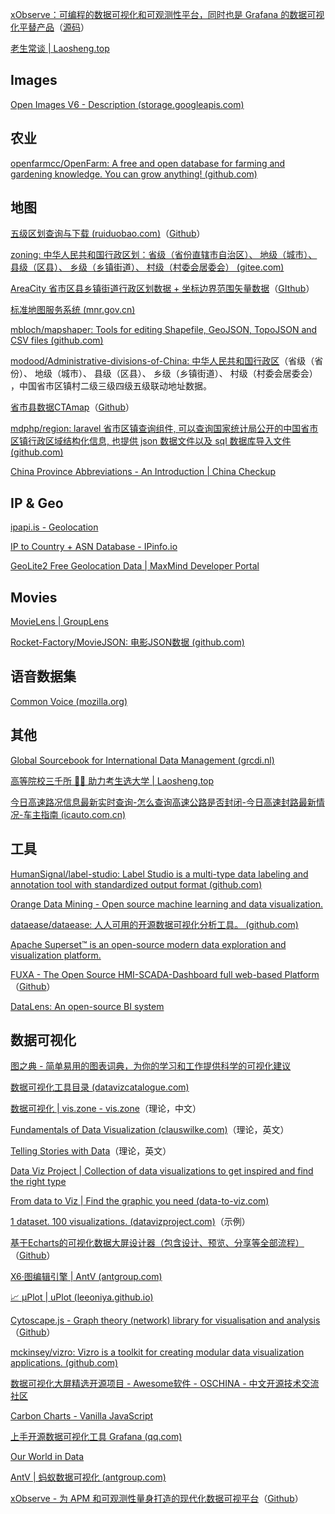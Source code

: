 
[xObserve：可编程的数据可视化和可观测性平台，同时也是 Grafana 的数据可视化平替产品](https://xobserve.io/)（[源码](https://github.com/xobserve/xobserve)）

[老生常谈 | Laosheng.top](https://laosheng.top/)
## Images

[Open Images V6 - Description (storage.googleapis.com)](https://storage.googleapis.com/openimages/web/factsfigures.html)
## 农业

[openfarmcc/OpenFarm: A free and open database for farming and gardening knowledge. You can grow anything! (github.com)](https://github.com/openfarmcc/OpenFarm)

## 地图

[五级区划查询与下载 (ruiduobao.com)](https://map.ruiduobao.com/)（[Github](https://github.com/ruiduobao/gaode_MAP_CUN)）

[zoning: 中华人民共和国行政区划：省级（省份直辖市自治区）、 地级（城市）、 县级（区县）、 乡级（乡镇街道）、 村级（村委会居委会） (gitee.com)](https://gitee.com/netnr/zoning)

[AreaCity 省市区县乡镇街道行政区划数据 + 坐标边界范围矢量数据](https://xiangyuecn.gitee.io/areacity-jsspider-statsgov/)（[GIthub](https://github.com/xiangyuecn/AreaCity-JsSpider-StatsGov)）

[标准地图服务系统 (mnr.gov.cn)](http://bzdt.ch.mnr.gov.cn/)

[mbloch/mapshaper: Tools for editing Shapefile, GeoJSON, TopoJSON and CSV files (github.com)](https://github.com/mbloch/mapshaper)

[modood/Administrative-divisions-of-China: 中华人民共和国行政区](https://github.com/modood/Administrative-divisions-of-China)（省级（省份）、 地级（城市）、 县级（区县）、 乡级（乡镇街道）、 村级（村委会居委会） ，中国省市区镇村二级三级四级五级联动地址数据。

[省市县数据CTAmap](https://www.shengshixian.com/)（[Github]([github.com](https://github.com/ruiduobao/shengshixian.com))）

[mdphp/region: laravel 省市区镇查询组件, 可以查询国家统计局公开的中国省市区镇行政区域结构化信息, 也提供 json 数据文件以及 sql 数据库导入文件 (github.com)](https://github.com/mdphp/region)

[China Province Abbreviations - An Introduction | China Checkup](https://www.chinacheckup.com/blog/china-province-abbreviations)

## IP & Geo

[ipapi.is - Geolocation](https://ipapi.is/geolocation.html)

[IP to Country + ASN Database - IPinfo.io](https://ipinfo.io/developers/ip-to-country-asn-database)

[GeoLite2 Free Geolocation Data | MaxMind Developer Portal](https://dev.maxmind.com/geoip/geolite2-free-geolocation-data)


## Movies

[MovieLens | GroupLens](https://grouplens.org/datasets/movielens/)

[Rocket-Factory/MovieJSON: 电影JSON数据 (github.com)](https://github.com/Rocket-Factory/MovieJSON)


## 语音数据集

[Common Voice (mozilla.org)](https://commonvoice.mozilla.org/zh-CN/datasets)

## 其他

[Global Sourcebook for International Data Management (grcdi.nl)](https://www.grcdi.nl/gsb/downloads.html)

[高等院校三千所 👨‍🎓 助力考生选大学 | Laosheng.top](https://laosheng.top/fuwu/yuanxiao)

[今日高速路况信息最新实时查询-怎么查询高速公路是否封闭-今日高速封路最新情况-车主指南 (icauto.com.cn)](https://www.icauto.com.cn/gonglu/)

## 工具

[HumanSignal/label-studio: Label Studio is a multi-type data labeling and annotation tool with standardized output format (github.com)](https://github.com/HumanSignal/label-studio)

[Orange Data Mining - Open source machine learning and data visualization.](https://orangedatamining.com/)

[dataease/dataease: 人人可用的开源数据可视化分析工具。 (github.com)](https://github.com/dataease/dataease)

[Apache Superset™ is an open-source modern data exploration and visualization platform.](https://superset.apache.org/)

[FUXA - The Open Source HMI-SCADA-Dashboard  full web-based Platform](https://frangoteam.org/)（[Github](https://github.com/frangoteam/FUXA)）

[DataLens: An open-source BI system](https://datalens.tech/)

## 数据可视化

[图之典 - 简单易用的图表词典，为你的学习和工作提供科学的可视化建议](http://tuzhidian.com/)

[数据可视化工具目录 (datavizcatalogue.com)](https://datavizcatalogue.com/ZH/)

[数据可视化 | vis.zone - vis.zone](https://vis.zone/)（理论，中文）

[Fundamentals of Data Visualization (clauswilke.com)](https://clauswilke.com/dataviz/)（理论，英文）

[Telling Stories with Data](https://tellingstorieswithdata.com/)（理论，英文）

[Data Viz Project | Collection of data visualizations to get inspired and find the right type](https://datavizproject.com/)

[From data to Viz | Find the graphic you need (data-to-viz.com)](https://www.data-to-viz.com/)

[1 dataset. 100 visualizations. (datavizproject.com)](https://100.datavizproject.com/)（示例）

[基于Echarts的可视化数据大屏设计器（包含设计、预览、分享等全部流程）](https://food-billboard.github.io/create-chart/index.html#/designer)（[Github](https://github.com/food-billboard/create-chart)）

[X6·图编辑引擎 | AntV (antgroup.com)](https://x6.antv.antgroup.com/)

[📈 μPlot | uPlot (leeoniya.github.io)](https://leeoniya.github.io/uPlot/)

[Cytoscape.js - Graph theory (network) library for visualisation and analysis](https://js.cytoscape.org/)（[Github](https://github.com/cytoscape/cytoscape.js)）

[mckinsey/vizro: Vizro is a toolkit for creating modular data visualization applications. (github.com)](https://github.com/mckinsey/vizro)

[数据可视化大屏精选开源项目 - Awesome软件 - OSCHINA - 中文开源技术交流社区](https://www.oschina.net/project/awesome?columnId=60)

[Carbon Charts - Vanilla JavaScript](https://charts.carbondesignsystem.com/)

[上手开源数据可视化工具 Grafana (qq.com)](https://mp.weixin.qq.com/s/e2zIX5ddZOjMliqRLJI__g)

[Our World in Data](https://ourworldindata.org/)

[AntV | 蚂蚁数据可视化 (antgroup.com)](https://antv.antgroup.com/zh)

[xObserve - 为 APM 和可观测性量身打造的现代化数据可视平台](https://zh.xobserve.io/)（[Github](https://github.com/xobserve/xo)）
